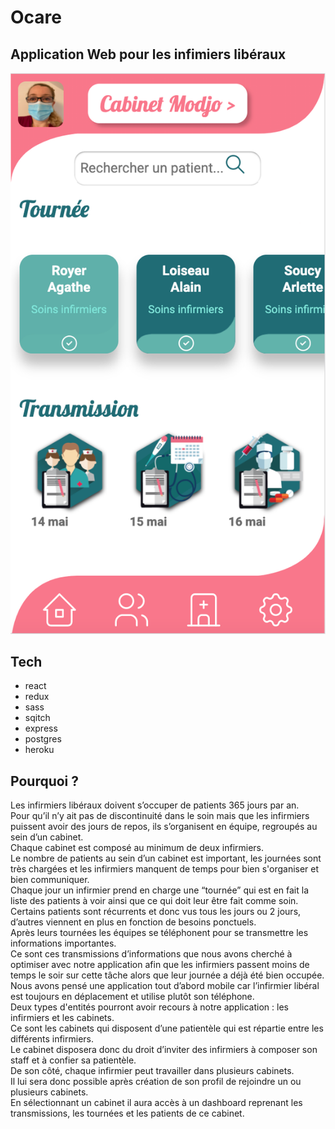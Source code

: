 # Ocare 

## Application Web pour les infimiers libéraux

![Ocare image](./front/public/Ocare.PNG "Ocare dashboard")

## Tech

  - react
  - redux
  - sass
  - sqitch
  - express
  - postgres
  - heroku

## Pourquoi ?

Les infirmiers libéraux doivent s’occuper de patients 365 jours par an.</br>
Pour qu’il n’y ait pas de discontinuité dans le soin mais que les infirmiers puissent avoir des jours de repos, ils s’organisent en équipe, regroupés au sein d’un cabinet. </br>
Chaque cabinet est composé au minimum de deux infirmiers.</br>
Le nombre de patients au sein d’un cabinet est important, les journées sont très chargées et les infirmiers manquent de temps pour bien s'organiser et bien communiquer. </br>
Chaque jour un infirmier prend en charge une “tournée” qui est en fait la liste des patients à voir ainsi que ce qui doit leur être fait comme soin. </br>
Certains patients sont récurrents et donc vus tous les jours ou 2 jours, d’autres viennent en plus en fonction de besoins ponctuels.</br>
Après leurs tournées les équipes se téléphonent pour se transmettre les informations importantes. </br>
Ce sont ces transmissions d’informations que nous avons cherché à optimiser avec notre application afin que les infirmiers passent moins de temps le soir sur cette tâche alors que leur journée a déjà été bien occupée.</br>
Nous avons pensé une application tout d’abord mobile car l’infirmier libéral est toujours en déplacement et utilise plutôt son téléphone.</br>
Deux types d'entités pourront avoir recours à notre application : les infirmiers et les cabinets.</br>
Ce sont les cabinets qui disposent d’une patientèle qui est répartie entre les différents infirmiers. </br>
Le cabinet disposera donc du droit d’inviter des infirmiers à composer son staff et à confier sa patientèle.</br>
De son côté, chaque infirmier peut travailler dans plusieurs cabinets.</br>
Il lui sera donc possible après création de son profil de rejoindre un ou plusieurs cabinets. </br>
En sélectionnant un cabinet il aura accès à un dashboard reprenant les transmissions, les tournées et les patients de ce cabinet.
